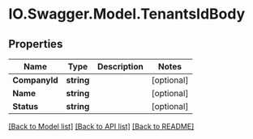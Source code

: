 # IO.Swagger.Model.TenantsIdBody
## Properties

Name | Type | Description | Notes
------------ | ------------- | ------------- | -------------
**CompanyId** | **string** |  | [optional] 
**Name** | **string** |  | [optional] 
**Status** | **string** |  | [optional] 

[[Back to Model list]](../README.md#documentation-for-models) [[Back to API list]](../README.md#documentation-for-api-endpoints) [[Back to README]](../README.md)

